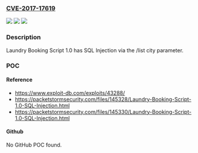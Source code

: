 ### [CVE-2017-17619](https://cve.mitre.org/cgi-bin/cvename.cgi?name=CVE-2017-17619)
![](https://img.shields.io/static/v1?label=Product&message=n%2Fa&color=blue)
![](https://img.shields.io/static/v1?label=Version&message=n%2Fa&color=blue)
![](https://img.shields.io/static/v1?label=Vulnerability&message=n%2Fa&color=brighgreen)

### Description

Laundry Booking Script 1.0 has SQL Injection via the /list city parameter.

### POC

#### Reference
- https://www.exploit-db.com/exploits/43288/
- https://packetstormsecurity.com/files/145328/Laundry-Booking-Script-1.0-SQL-Injection.html
- https://packetstormsecurity.com/files/145330/Laundry-Booking-Script-1.0-SQL-Injection.html

#### Github
No GitHub POC found.

